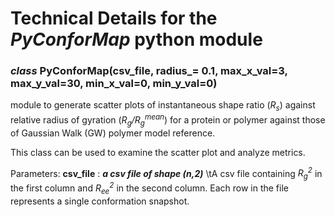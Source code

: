 # Technical Details for the _PyConforMap_ python module
### _class_ PyConforMap(csv_file, radius_= 0.1, max_x_val=3, max_y_val=30, min_x_val=0, min_y_val=0)

module to generate scatter plots of instantaneous shape ratio (_R<sub>s</sub>_) against relative radius of gyration (_R<sub>g</sub>/R<sub>g</sub><sup>mean</sup>_) for a protein or polymer against those of Gaussian Walk (GW) polymer model reference. 
    
This class can be used to examine the scatter plot and analyze metrics. 

Parameters: **csv_file** : **_a csv file of shape (n,2)_** 
\tA csv file containing _R<sub>g</sub><sup>2</sup>_ in the first column and _R<sub>ee</sub><sup>2</sup>_ in the second column. Each row in the file represents a single conformation snapshot. 